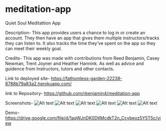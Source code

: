 # meditation-app

Quiet Soul Meditattion App 

Description- This app provides users a chance to log in or create an account. They then have an app that gives them multiple instructors/tracks they can listen to. It also tracks the time they've spent on the app so they can meet their weekly goal. 

Credits- This app was made with contributions from Reed Benjamin, Casey Newman, Trent Joyner and Heather Hannink. As well as advice and guidence from Instructors, tutors and other contacts.

Link to deployed site- https://fathomless-garden-22238-8788b79a83a2.herokuapp.com/

link to Repository- https://github.com/rbenjamin4/meditation-app

Screenshots- 
![Alt text](<public/images/Screenshot 2024-03-18 at 5.29.30 PM.png>)
![Alt text](<public/images/Screenshot 2024-03-18 at 5.29.53 PM.png>)
![Alt text](<public/images/Screenshot 2024-03-18 at 5.29.59 PM.png>)
![Alt text](<public/images/Screenshot 2024-03-18 at 5.30.07 PM.png>)
![Alt text](<public/images/Screenshot 2024-03-18 at 5.30.12 PM.png>)
![Alt text](<public/images/Screenshot 2024-03-18 at 5.30.19 PM.png>)


Demo- https://drive.google.com/file/d/1aqWJnDK0DtIMcdkT2n_Ccybeoz5Y5T5c/view

